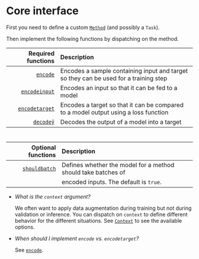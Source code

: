 
# Core interface

First you need to define a custom [`Method`](#) (and possibly a `Task`).

Then implement the following functions by dispatching on the method.

|  Required functions | Description                                                                          |
| ------------------: | :----------------------------------------------------------------------------------- |
|       [`encode`](#) | Encodes a sample containing input and target so they can be used for a training step |
|  [`encodeinput`](#) | Encodes an input so that it can be fed to a model                                    |
| [`encodetarget`](#) | Encodes a target so that it can be compared to a model output using a loss function  |
|      [`decodeŷ`](#) | Decodes the output of a model into a target                                          |

#

| Optional functions | Description                                                   |
| -----------------: | :------------------------------------------------------------ |
| [`shouldbatch`](#) | Defines whether the model for a method should take batches of |
|                    | encoded inputs. The default is `true`.                        |


- *What is the `context` argument?*

  We often want to apply data augmentation during training but not during validation or inference. You can dispatch on `context` to define different behavior for the different situations. See [`Context`](#) to see the available options.

- *When should I implement `encode` vs. `encodetarget`?* 

  See [`encode`](#).

